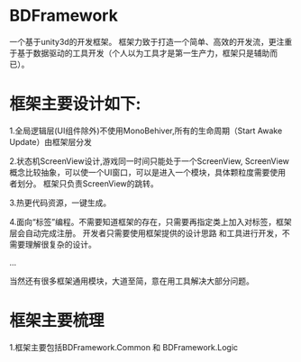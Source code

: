 # BDFramework
一个基于unity3d的开发框架。
框架力致于打造一个简单、高效的开发流，更注重于基于数据驱动的工具开发（个人以为工具才是第一生产力，框架只是辅助而已）。

# 框架主要设计如下:
1.全局逻辑层(UI组件除外)不使用MonoBehiver,所有的生命周期（Start Awake Update）由框架层分发

2.状态机ScreenView设计,游戏同一时间只能处于一个ScreenView,
   ScreenView概念比较抽象，可以使一个UI窗口，可以是进入一个模块，具体颗粒度需要使用者划分。
   框架只负责ScreenView的跳转。

3.热更代码资源，一键生成。

4.面向“标签”编程。不需要知道框架的存在，只需要再指定类上加入对标签，框架层会自动完成注册。
开发者只需要使用框架提供的设计思路 和工具进行开发，不需要理解很复杂的设计。

 ...

当然还有很多框架通用模块，大道至简，意在用工具解决大部分问题。
   

# 框架主要梳理

1.框架主要包括BDFramework.Common 和 BDFramework.Logic

